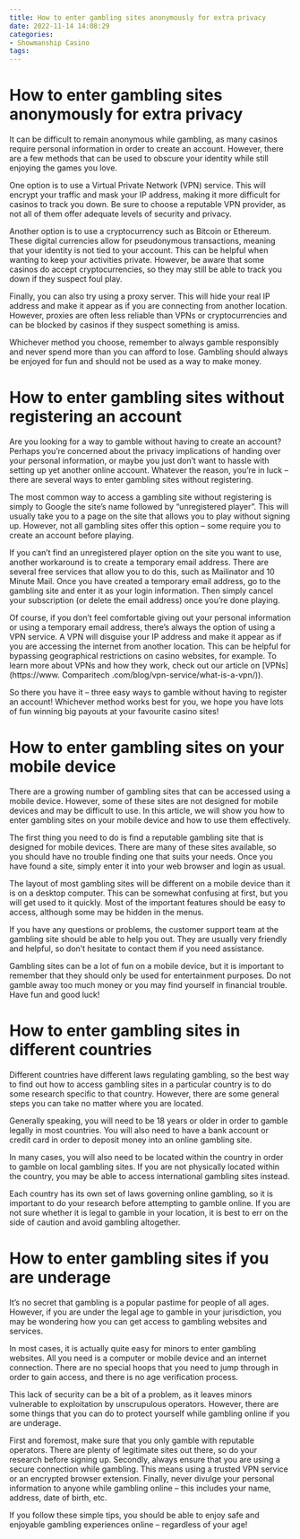 ```yaml
---
title: How to enter gambling sites anonymously for extra privacy 
date: 2022-11-14 14:08:29
categories:
- Showmanship Casino
tags:
---
```



#  How to enter gambling sites anonymously for extra privacy 

It can be difficult to remain anonymous while gambling, as many casinos require personal information in order to create an account. However, there are a few methods that can be used to obscure your identity while still enjoying the games you love.

One option is to use a Virtual Private Network (VPN) service. This will encrypt your traffic and mask your IP address, making it more difficult for casinos to track you down. Be sure to choose a reputable VPN provider, as not all of them offer adequate levels of security and privacy.

Another option is to use a cryptocurrency such as Bitcoin or Ethereum. These digital currencies allow for pseudonymous transactions, meaning that your identity is not tied to your account. This can be helpful when wanting to keep your activities private. However, be aware that some casinos do accept cryptocurrencies, so they may still be able to track you down if they suspect foul play.

Finally, you can also try using a proxy server. This will hide your real IP address and make it appear as if you are connecting from another location. However, proxies are often less reliable than VPNs or cryptocurrencies and can be blocked by casinos if they suspect something is amiss.

Whichever method you choose, remember to always gamble responsibly and never spend more than you can afford to lose. Gambling should always be enjoyed for fun and should not be used as a way to make money.

#  How to enter gambling sites without registering an account 

Are you looking for a way to gamble without having to create an account? Perhaps you’re concerned about the privacy implications of handing over your personal information, or maybe you just don’t want to hassle with setting up yet another online account. Whatever the reason, you’re in luck – there are several ways to enter gambling sites without registering.

The most common way to access a gambling site without registering is simply to Google the site’s name followed by “unregistered player”. This will usually take you to a page on the site that allows you to play without signing up. However, not all gambling sites offer this option – some require you to create an account before playing.

If you can’t find an unregistered player option on the site you want to use, another workaround is to create a temporary email address. There are several free services that allow you to do this, such as Mailinator and 10 Minute Mail. Once you have created a temporary email address, go to the gambling site and enter it as your login information. Then simply cancel your subscription (or delete the email address) once you’re done playing.

Of course, if you don’t feel comfortable giving out your personal information or using a temporary email address, there’s always the option of using a VPN service. A VPN will disguise your IP address and make it appear as if you are accessing the internet from another location. This can be helpful for bypassing geographical restrictions on casino websites, for example. To learn more about VPNs and how they work, check out our article on [VPNs](https://www. Comparitech .com/blog/vpn-service/what-is-a-vpn/)).

So there you have it – three easy ways to gamble without having to register an account! Whichever method works best for you, we hope you have lots of fun winning big payouts at your favourite casino sites!

#  How to enter gambling sites on your mobile device 

There are a growing number of gambling sites that can be accessed using a mobile device. However, some of these sites are not designed for mobile devices and may be difficult to use. In this article, we will show you how to enter gambling sites on your mobile device and how to use them effectively.

The first thing you need to do is find a reputable gambling site that is designed for mobile devices. There are many of these sites available, so you should have no trouble finding one that suits your needs. Once you have found a site, simply enter it into your web browser and login as usual.

The layout of most gambling sites will be different on a mobile device than it is on a desktop computer. This can be somewhat confusing at first, but you will get used to it quickly. Most of the important features should be easy to access, although some may be hidden in the menus.

If you have any questions or problems, the customer support team at the gambling site should be able to help you out. They are usually very friendly and helpful, so don’t hesitate to contact them if you need assistance.

Gambling sites can be a lot of fun on a mobile device, but it is important to remember that they should only be used for entertainment purposes. Do not gamble away too much money or you may find yourself in financial trouble. Have fun and good luck!

#  How to enter gambling sites in different countries 

Different countries have different laws regulating gambling, so the best way to find out how to access gambling sites in a particular country is to do some research specific to that country. However, there are some general steps you can take no matter where you are located.

Generally speaking, you will need to be 18 years or older in order to gamble legally in most countries. You will also need to have a bank account or credit card in order to deposit money into an online gambling site.

In many cases, you will also need to be located within the country in order to gamble on local gambling sites. If you are not physically located within the country, you may be able to access international gambling sites instead.

Each country has its own set of laws governing online gambling, so it is important to do your research before attempting to gamble online. If you are not sure whether it is legal to gamble in your location, it is best to err on the side of caution and avoid gambling altogether.

#  How to enter gambling sites if you are underage

It’s no secret that gambling is a popular pastime for people of all ages. However, if you are under the legal age to gamble in your jurisdiction, you may be wondering how you can get access to gambling websites and services.

In most cases, it is actually quite easy for minors to enter gambling websites. All you need is a computer or mobile device and an internet connection. There are no special hoops that you need to jump through in order to gain access, and there is no age verification process.

This lack of security can be a bit of a problem, as it leaves minors vulnerable to exploitation by unscrupulous operators. However, there are some things that you can do to protect yourself while gambling online if you are underage.

First and foremost, make sure that you only gamble with reputable operators. There are plenty of legitimate sites out there, so do your research before signing up. Secondly, always ensure that you are using a secure connection while gambling. This means using a trusted VPN service or an encrypted browser extension. Finally, never divulge your personal information to anyone while gambling online – this includes your name, address, date of birth, etc.

If you follow these simple tips, you should be able to enjoy safe and enjoyable gambling experiences online – regardless of your age!